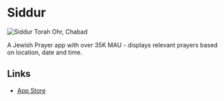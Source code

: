 # Siddur

![Siddur Torah Ohr, Chabad](https://www.sharshi.com/images/siddur-screenshot.png)

A Jewish Prayer app with over 35K MAU - displays relevant prayers based on location, date and time.

## Links
- [App Store](https://apps.apple.com/us/app/siddur-torah-ohr-chabad/id1065612931)
